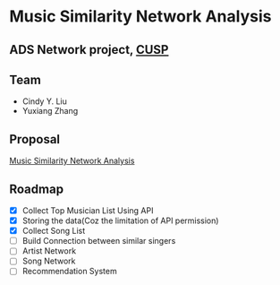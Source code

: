 # Music Similarity Network Analysis
## ADS Network project, [CUSP](cusp.edu.cn)
## Team
- Cindy Y. Liu
- Yuxiang Zhang

## Proposal
[Music Similarity Network Analysis](https://docs.google.com/document/d/1b2k0zj9Pg99ch8cGIIdqVS9XNYlt5URwZjl1KvmBj9Y/edit#heading=h.nwrqoduamjnw)

## Roadmap
- [X] Collect Top Musician List Using API
- [X] Storing the data(Coz the limitation of API permission)
- [X] Collect Song List
- [ ] Build Connection between similar singers
- [ ] Artist Network
- [ ] Song Network
- [ ] Recommendation System
